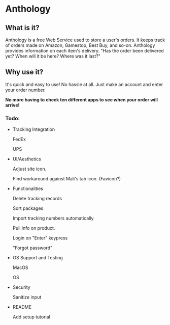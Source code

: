 # Anthology

## What is it?

Anthology is a free Web Service used to store a user's orders.
It keeps track of orders made on Amazon, Gamestop, Best Buy, and so-on.
Anthology provides information on each item's delivery.
"Has the order been delivered yet? When will it be here? Where was it last?"

## Why use it?

It's quick and easy to use!
No hassle at all. Just make an account and enter your order number.

**No more having to check ten different apps to see when your order will arrive!**

### Todo:

* Tracking Integration

   FedEx

   UPS

* UI/Aesthetics

   Adjust site icon.

   Find workaround against Mali's tab icon. (Favicon?)

* Functionalities

   Delete tracking records

   Sort packages

   Import tracking numbers automatically

   Pull info on product.

   Login on "Enter" keypress

   "Forgot password"
   
* OS Support and Testing

   MacOS
   
   OS

* Security

   Sanitize input

* README

   Add setup tutorial

